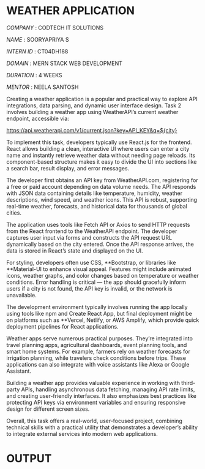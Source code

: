 # WEATHER APPLICATION

*COMPANY* : CODTECH IT SOLUTIONS

*NAME* : SOORYAPRIYA S

*INTERN ID* : CT04DH188

*DOMAIN* : MERN STACK WEB DEVELOPMENT

*DURATION* : 4 WEEKS

*MENTOR* : NEELA SANTOSH

   Creating a weather application is a popular and practical way to explore API integrations, data parsing, and dynamic user interface design. Task 2 involves building a weather app using WeatherAPI’s current weather endpoint, accessible via:

https://api.weatherapi.com/v1/current.json?key=API_KEY&q=${city}

To implement this task, developers typically use React.js for the frontend. React allows building a clean, interactive UI where users can enter a city name and instantly retrieve weather data without needing page reloads. Its component-based structure makes it easy to divide the UI into sections like a search bar, result display, and error messages.

The developer first obtains an API key from WeatherAPI.com, registering for a free or paid account depending on data volume needs. The API responds with JSON data containing details like temperature, humidity, weather descriptions, wind speed, and weather icons. This API is robust, supporting real-time weather, forecasts, and historical data for thousands of global cities.

The application uses tools like Fetch API or Axios to send HTTP requests from the React frontend to the WeatherAPI endpoint. The developer captures user input via forms and constructs the API request URL dynamically based on the city entered. Once the API response arrives, the data is stored in React’s state and displayed on the UI.

For styling, developers often use CSS, **Bootstrap, or libraries like **Material-UI to enhance visual appeal. Features might include animated icons, weather graphs, and color changes based on temperature or weather conditions. Error handling is critical — the app should gracefully inform users if a city is not found, the API key is invalid, or the network is unavailable.

The development environment typically involves running the app locally using tools like npm and Create React App, but final deployment might be on platforms such as **Vercel, Netlify, or AWS Amplify, which provide quick deployment pipelines for React applications.

Weather apps serve numerous practical purposes. They’re integrated into travel planning apps, agricultural dashboards, event planning tools, and smart home systems. For example, farmers rely on weather forecasts for irrigation planning, while travelers check conditions before trips. These applications can also integrate with voice assistants like Alexa or Google Assistant.

Building a weather app provides valuable experience in working with third-party APIs, handling asynchronous data fetching, managing API rate limits, and creating user-friendly interfaces. It also emphasizes best practices like protecting API keys via environment variables and ensuring responsive design for different screen sizes.

Overall, this task offers a real-world, user-focused project, combining technical skills with a practical utility that demonstrates a developer’s ability to integrate external services into modern web applications.

# OUTPUT

